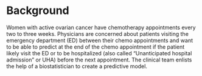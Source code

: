 # Background

Women with active ovarian cancer have chemotherapy appointments every two to three weeks. Physicians are concerned about patients visiting the emergency department (ED) between their chemo appointments and want to be able to predict at the end of the chemo appointment if the patient likely visit the ED or to be hospitalized (also called “Unanticipated hospital admission” or UHA) before the next appointment. The clinical team enlists the help of a biostatistician to create a predictive model. 
